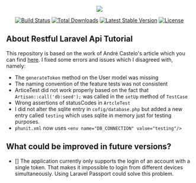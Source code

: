 <p align="center"><img src="https://laravel.com/assets/img/components/logo-laravel.svg"></p>

<p align="center">
<a href="https://travis-ci.org/laravel/framework"><img src="https://travis-ci.org/laravel/framework.svg" alt="Build Status"></a>
<a href="https://packagist.org/packages/laravel/framework"><img src="https://poser.pugx.org/laravel/framework/d/total.svg" alt="Total Downloads"></a>
<a href="https://packagist.org/packages/laravel/framework"><img src="https://poser.pugx.org/laravel/framework/v/stable.svg" alt="Latest Stable Version"></a>
<a href="https://packagist.org/packages/laravel/framework"><img src="https://poser.pugx.org/laravel/framework/license.svg" alt="License"></a>
</p>

## About Restful Laravel Api Tutorial

This repository is based on the work of André Castelo's article which you can find <a href="https://www.toptal.com/laravel/restful-laravel-api-tutorial">here</a>.
I fixed some errors and issues which I disagreed with, namely:

* The ```generateToken``` method on the User model was missing
* The naming convention of the feature tests was not consistent
* ArticeTest did not work properly based on the fact that ```Artisan::call('db:seed');``` was called in the ```setUp``` method of ```TestCase```
* Wrong assertions of statusCodes in ```ArtcleTest```
* I did not alter the sqlite entry in ```cofig/database.php``` but added a new entry called ```testing``` which uses sqlite in memory just for testing purposes.
* ```phunit.xml``` now uses ```<env name="DB_CONNECTION" value="testing"/>```


## What could be improved in future versions?

- [] The application currently only supports the login of an account with a single token. That makes it impossible to login from different devices simultaneously.
Using Laravel Passport could solve this problem.
